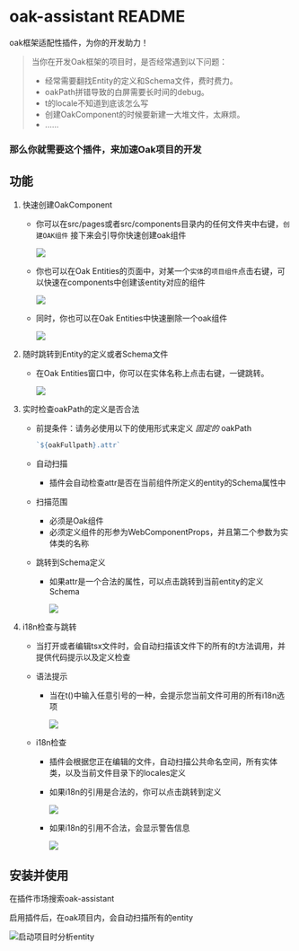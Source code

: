 # oak-assistant README

oak框架适配性插件，为你的开发助力！

> 当你在开发Oak框架的项目时，是否经常遇到以下问题：
>
> - 经常需要翻找Entity的定义和Schema文件，费时费力。
> - oakPath拼错导致的白屏需要长时间的debug。
> - t的locale不知道到底该怎么写
> - 创建OakComponent的时候要新建一大堆文件，太麻烦。
> - ......

### 那么你就需要这个插件，来加速Oak项目的开发

## 功能

1. 快速创建OakComponent

   - 你可以在src/pages或者src/components目录内的任何文件夹中右键，`创建OAK组件` 接下来会引导你快速创建oak组件

     ![](https://cdn.jsdelivr.net/gh/pqcqaq/imageSource/upload/20241021113922.png)

   - 你也可以在Oak Entities的页面中，对某一个`实体`的`项目组件`点击右键，可以快速在components中创建该entity对应的组件

     ![](https://cdn.jsdelivr.net/gh/pqcqaq/imageSource/upload/20241021114028.png)

   - 同时，你也可以在Oak Entities中快速删除一个oak组件

     ![](https://cdn.jsdelivr.net/gh/pqcqaq/imageSource/upload/20241021114054.png)

2. 随时跳转到Entity的定义或者Schema文件

   - 在Oak Entities窗口中，你可以在实体名称上点击右键，一键跳转。

     ![](https://cdn.jsdelivr.net/gh/pqcqaq/imageSource/upload/20241021114222.png)

3. 实时检查oakPath的定义是否合法

   - 前提条件：请务必使用以下的使用形式来定义 *固定的* oakPath

     ```ts
     `${oakFullpath}.attr`
     ```

     

   - 自动扫描

     - 插件会自动检查attr是否在当前组件所定义的entity的Schema属性中

   - 扫描范围

     - 必须是Oak组件
     - 必须定义组件的形参为WebComponentProps，并且第二个参数为实体类的名称

   - 跳转到Schema定义

     - 如果attr是一个合法的属性，可以点击跳转到当前entity的定义Schema

       ![](https://cdn.jsdelivr.net/gh/pqcqaq/imageSource/upload/20241021114711.png)

4. i18n检查与跳转

   - 当打开或者编辑tsx文件时，会自动扫描该文件下的所有的t方法调用，并提供代码提示以及定义检查

   - 语法提示

     - 当在t()中输入任意引号的一种，会提示您当前文件可用的所有i18n选项

       ![](https://cdn.jsdelivr.net/gh/pqcqaq/imageSource/upload/20241021115215.png)

   - i18n检查

     - 插件会根据您正在编辑的文件，自动扫描公共命名空间，所有实体类，以及当前文件目录下的locales定义

     - 如果i18n的引用是合法的，你可以点击跳转到定义

       ![](https://cdn.jsdelivr.net/gh/pqcqaq/imageSource/upload/20241021115358.png)

     - 如果i18n的引用不合法，会显示警告信息

       ![](https://cdn.jsdelivr.net/gh/pqcqaq/imageSource/upload/20241021115449.png)



## 安装并使用

在插件市场搜索oak-assistant

启用插件后，在oak项目内，会自动扫描所有的entity



![启动项目时分析entity](https://cdn.jsdelivr.net/gh/pqcqaq/imageSource/upload/20241021113726.png)

